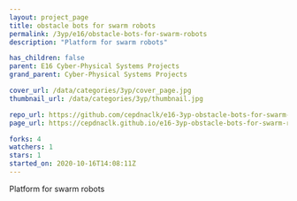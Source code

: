 ```yaml
---
layout: project_page
title: obstacle bots for swarm robots
permalink: /3yp/e16/obstacle-bots-for-swarm-robots
description: "Platform for swarm robots"

has_children: false
parent: E16 Cyber-Physical Systems Projects
grand_parent: Cyber-Physical Systems Projects

cover_url: /data/categories/3yp/cover_page.jpg
thumbnail_url: /data/categories/3yp/thumbnail.jpg

repo_url: https://github.com/cepdnaclk/e16-3yp-obstacle-bots-for-swarm-robots
page_url: https://cepdnaclk.github.io/e16-3yp-obstacle-bots-for-swarm-robots

forks: 4
watchers: 1
stars: 1
started_on: 2020-10-16T14:08:11Z
---
```

Platform for swarm robots

